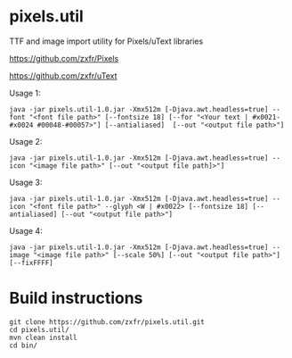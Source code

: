 # pixels.util
TTF and image import utility for Pixels/uText libraries

https://github.com/zxfr/Pixels

https://github.com/zxfr/uText

Usage 1:

```java -jar pixels.util-1.0.jar -Xmx512m [-Djava.awt.headless=true] --font "<font file path>" [--fontsize 18] [--for "<Your text | #x0021-#x0024 #00048-#00057>"] [--antialiased]  [--out "<output file path>"]```

Usage 2:

```java -jar pixels.util-1.0.jar -Xmx512m [-Djava.awt.headless=true] --icon "<image file path>" [--out "<output file path]>"]```

Usage 3:

```java -jar pixels.util-1.0.jar -Xmx512m [-Djava.awt.headless=true] --icon "<font file path>" --glyph <W | #x0022> [--fontsize 18] [--antialiased] [--out "<output file path>"]```

Usage 4:

```java -jar pixels.util-1.0.jar -Xmx512m [-Djava.awt.headless=true] --image "<image file path>" [--scale 50%] [--out "<output file path>"] [--fixFFFF]```

# Build instructions
```
git clone https://github.com/zxfr/pixels.util.git
cd pixels.util/
mvn clean install
cd bin/
```
